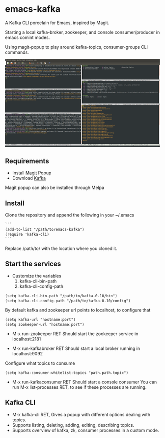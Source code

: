# emacs-kafka
A Kafka CLI porcelain for Emacs, inspired by Magit.

Starting a local kafka-broker, zookeeper, and console consumer/producer in emacs comint modes.

Using magit-popup to play around kafka-topics, consumer-groups CLI commands.

![Alt text](/images/all.png?raw=true "Screenshots")

## Requirements

* Install [Magit](https://github.com/magit/magit) Popup
* Download [Kafka](https://kafka.apache.org/downloads.html)

Magit popup can also be installed through Melpa

## Install
Clone the repository and append the following in your ~/.emacs

	```
	(add-to-list "/path/to/emacs-kafka")
	(require 'kafka-cli)
	```
Replace /path/to/ with the location where you cloned it.

## Start the services
* Customize the variables
  1. kafka-cli-bin-path
  2. kafka-cli-config-path

``` emacs-lisp
(setq kafka-cli-bin-path "/path/to/kafka-0.10/bin")
(setq kafka-cli-config-path "/path/to/kafka-0.10/config")
```

By default kafka and zookeeper url points to localhost, to configure that

``` emacs-lisp
(setq kafka-url "hostname:port")
(setq zookeeper-url "hostname:port")
```

* M-x run-zookeeper RET
Should start the zookeeper service in localhost:2181

* M-x run-kafkabroker RET
Should start a local broker running in localhost:9092

Configure what topics to consume
``` emacs-lisp
(setq kafka-consumer-whitelist-topics "path.path.topic")
```

* M-x run-kafkaconsumer RET
Should start a console consumer
You can run M-x list-processes RET, to see if these processes are running.

## Kafka CLI
* M-x kafka-cli RET, Gives a popup with different options dealing with topics.
* Supports listing, deleting, adding, editing, describing topics.
* Supports overview of kafka, zk, consumer processes in a custom mode.
